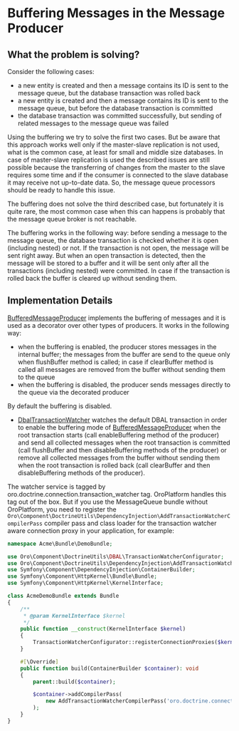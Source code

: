 <a id="dev-guide-mq-buffering-messages"></a>

# Buffering Messages in the Message Producer

## What the problem is solving?

Consider the following cases:

- a new entity is created and then a message contains its ID is sent to the message queue, but the database
  transaction was rolled back
- a new entity is created and then a message contains its ID is sent to the message queue, but before
  the database transaction is committed
- the database transaction was committed successfully, but sending of related messages to the message queue was failed

Using the buffering we try to solve the first two cases. But be aware that this approach works well only if
the master-slave replication is not used, what is the common case, at least for small and middle size databases.
In case of master-slave replication is used the described issues are still possible because the transferring
of changes from the master to the slave requires some time and if the consumer is connected to the slave database
it may receive not up-to-date data. So, the message queue processors should be ready to handle this issue.

The buffering does not solve the third described case, but fortunately it is quite rare, the most common case when
this can happens is probably that the message queue broker is not reachable.

The buffering works in the following way: before sending a message to the message queue, the database transaction
is checked whether it is open (including nested) or not. If the transaction is not open, the message will be
sent right away. But when an open transaction is detected, then the message will be stored to a buffer and it
will be sent only after all the transactions (including nested) were committed. In case if the transaction is
rolled back the buffer is cleared up without sending them.

## Implementation Details

<a href="https://github.com/oroinc/platform/blob/master/src/Oro/Bundle/MessageQueueBundle/Client/BufferedMessageProducer.php" target="_blank">BufferedMessageProducer</a> implements the buffering of messages and it is used as a decorator over other types of producers. It works in the following way:

- when the buffering is enabled, the producer stores messages in the internal buffer; the messages from the buffer
  are send to the queue only when flushBuffer method is called; in case if clearBuffer method is called all
  messages are removed from the buffer without sending them to the queue
- when the buffering is disabled, the producer sends messages directly to the queue via the decorated producer

By default the buffering is disabled.

* <a href="https://github.com/oroinc/platform/blob/master/src/Oro/Bundle/MessageQueueBundle/Client/DbalTransactionWatcher.php" target="_blank">DbalTransactionWatcher</a> watches the default DBAL transaction in order to enable the buffering mode of <a href="https://github.com/oroinc/platform/blob/master/src/Oro/Bundle/MessageQueueBundle/Client/BufferedMessageProducer.php" target="_blank">BufferedMessageProducer</a> when the root transaction starts (call enableBuffering method of the producer) and send all collected messages when the root transaction is committed (call flushBuffer and then disableBuffering methods of the producer) or remove all collected messages from the buffer without sending them when the root transaction is rolled back (call clearBuffer and then disableBuffering methods of the producer).

The watcher service is tagged by oro.doctrine.connection.transaction_watcher tag. OroPlatform handles
this tag out of the box. But if you use the MessageQueue bundle without OroPlatform, you need to register the
`Oro\Component\DoctrineUtils\DependencyInjection\AddTransactionWatcherCompilerPass` compiler pass and class loader
for the transaction watcher aware connection proxy in your application, for example:

```php
namespace Acme\Bundle\DemoBundle;

use Oro\Component\DoctrineUtils\DBAL\TransactionWatcherConfigurator;
use Oro\Component\DoctrineUtils\DependencyInjection\AddTransactionWatcherCompilerPass;
use Symfony\Component\DependencyInjection\ContainerBuilder;
use Symfony\Component\HttpKernel\Bundle\Bundle;
use Symfony\Component\HttpKernel\KernelInterface;

class AcmeDemoBundle extends Bundle
{
    /**
     * @param KernelInterface $kernel
     */
    public function __construct(KernelInterface $kernel)
    {
        TransactionWatcherConfigurator::registerConnectionProxies($kernel->getCacheDir());
    }

    #[\Override]
    public function build(ContainerBuilder $container): void
    {
        parent::build($container);

        $container->addCompilerPass(
            new AddTransactionWatcherCompilerPass('oro.doctrine.connection.transaction_watcher')
        );
    }
}
```

<!-- Frontend -->
